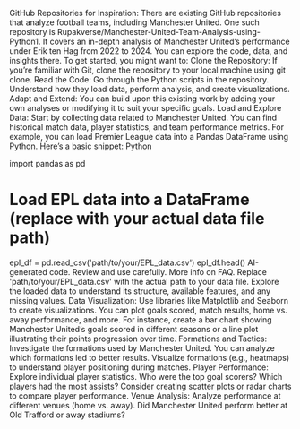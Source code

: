GitHub Repositories for Inspiration:
There are existing GitHub repositories that analyze football teams, including Manchester United. One such repository is Rupakverse/Manchester-United-Team-Analysis-using-Python1. It covers an in-depth analysis of Manchester United’s performance under Erik ten Hag from 2022 to 2024. You can explore the code, data, and insights there.
To get started, you might want to:
Clone the Repository: If you’re familiar with Git, clone the repository to your local machine using git clone.
Read the Code: Go through the Python scripts in the repository. Understand how they load data, perform analysis, and create visualizations.
Adapt and Extend: You can build upon this existing work by adding your own analyses or modifying it to suit your specific goals.
Load and Explore Data:
Start by collecting data related to Manchester United. You can find historical match data, player statistics, and team performance metrics.
For example, you can load Premier League data into a Pandas DataFrame using Python. Here’s a basic snippet:
Python

import pandas as pd

# Load EPL data into a DataFrame (replace with your actual data file path)
epl_df = pd.read_csv('path/to/your/EPL_data.csv')
epl_df.head()
AI-generated code. Review and use carefully. More info on FAQ.
Replace 'path/to/your/EPL_data.csv' with the actual path to your data file.
Explore the loaded data to understand its structure, available features, and any missing values.
Data Visualization:
Use libraries like Matplotlib and Seaborn to create visualizations. You can plot goals scored, match results, home vs. away performance, and more.
For instance, create a bar chart showing Manchester United’s goals scored in different seasons or a line plot illustrating their points progression over time.
Formations and Tactics:
Investigate the formations used by Manchester United. You can analyze which formations led to better results.
Visualize formations (e.g., heatmaps) to understand player positioning during matches.
Player Performance:
Explore individual player statistics. Who were the top goal scorers? Which players had the most assists?
Consider creating scatter plots or radar charts to compare player performance.
Venue Analysis:
Analyze performance at different venues (home vs. away). Did Manchester United perform better at Old Trafford or away stadiums?
